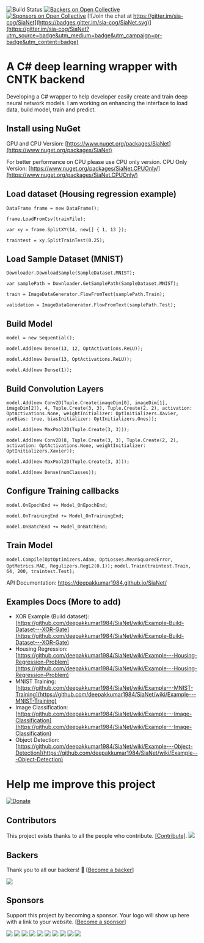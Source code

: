 ![Build Status](https://travis-ci.org/deepakkumar1984/SiaNet.svg?branch=master)
[![Backers on Open Collective](https://opencollective.com/sianet/backers/badge.svg)](#backers) [![Sponsors on Open Collective](https://opencollective.com/sianet/sponsors/badge.svg)](#sponsors) [![Join the chat at https://gitter.im/sia-cog/SiaNet](https://badges.gitter.im/sia-cog/SiaNet.svg)](https://gitter.im/sia-cog/SiaNet?utm_source=badge&utm_medium=badge&utm_campaign=pr-badge&utm_content=badge)

# A C# deep learning wrapper with CNTK backend

Developing a C# wrapper to help developer easily create and train deep neural network models. I am working on enhancing the interface to load data, build model, train and predict.

## Install using NuGet
GPU and CPU Version: [https://www.nuget.org/packages/SiaNet](https://www.nuget.org/packages/SiaNet)

For better performance on CPU please use CPU only version.
CPU Only Version: [https://www.nuget.org/packages/SiaNet.CPUOnly/](https://www.nuget.org/packages/SiaNet.CPUOnly/)

## Load dataset (Housing regression example)
```DataFrame frame = new DataFrame();```

```frame.LoadFromCsv(trainFile);```

```var xy = frame.SplitXY(14, new[] { 1, 13 });```

```traintest = xy.SplitTrainTest(0.25);```

## Load Sample Dataset (MNIST)
```Downloader.DownloadSample(SampleDataset.MNIST);```

```var samplePath = Downloader.GetSamplePath(SampleDataset.MNIST);```

```train = ImageDataGenerator.FlowFromText(samplePath.Train);```

```validation = ImageDataGenerator.FlowFromText(samplePath.Test);```

## Build Model
```model = new Sequential();```

```model.Add(new Dense(13, 12, OptActivations.ReLU));```

```model.Add(new Dense(13, OptActivations.ReLU));```

```model.Add(new Dense(1));```

## Build Convolution Layers
```model.Add(new Conv2D(Tuple.Create(imageDim[0], imageDim[1], imageDim[2]), 4, Tuple.Create(3, 3), Tuple.Create(2, 2), activation: OptActivations.None, weightInitializer: OptInitializers.Xavier, useBias: true, biasInitializer: OptInitializers.Ones));```

```model.Add(new MaxPool2D(Tuple.Create(3, 3)));```

```model.Add(new Conv2D(8, Tuple.Create(3, 3), Tuple.Create(2, 2), activation: OptActivations.None, weightInitializer: OptInitializers.Xavier));```

```model.Add(new MaxPool2D(Tuple.Create(3, 3)));```

```model.Add(new Dense(numClasses));```

## Configure Training callbacks
```model.OnEpochEnd += Model_OnEpochEnd;```

```model.OnTrainingEnd += Model_OnTrainingEnd;```

```model.OnBatchEnd += Model_OnBatchEnd;```

## Train Model
```model.Compile(OptOptimizers.Adam, OptLosses.MeanSquaredError, OptMetrics.MAE, Regulizers.RegL2(0.1));```
```model.Train(traintest.Train, 64, 200, traintest.Test);```

API Documentation: https://deepakkumar1984.github.io/SiaNet/

## Examples Docs (More to add)

- XOR Example (Build dataset): [https://github.com/deepakkumar1984/SiaNet/wiki/Example-Build-Dataset---XOR-Gate](https://github.com/deepakkumar1984/SiaNet/wiki/Example-Build-Dataset---XOR-Gate)
- Housing Regression: [https://github.com/deepakkumar1984/SiaNet/wiki/Example---Housing-Regression-Problem](https://github.com/deepakkumar1984/SiaNet/wiki/Example---Housing-Regression-Problem)
- MNIST Training: [https://github.com/deepakkumar1984/SiaNet/wiki/Example---MNIST-Training](https://github.com/deepakkumar1984/SiaNet/wiki/Example---MNIST-Training)
- Image Classification: [https://github.com/deepakkumar1984/SiaNet/wiki/Example---Image-Classification](https://github.com/deepakkumar1984/SiaNet/wiki/Example---Image-Classification)
- Object Detection: [https://github.com/deepakkumar1984/SiaNet/wiki/Example---Object-Detection](https://github.com/deepakkumar1984/SiaNet/wiki/Example---Object-Detection)



# Help me improve this project

[![Donate](https://img.shields.io/badge/Donate-PayPal-green.svg)](https://www.paypal.com/cgi-bin/webscr?cmd=_s-xclick&hosted_button_id=GCNCEHQ34EZNW)



## Contributors

This project exists thanks to all the people who contribute. [[Contribute]](CONTRIBUTING.md).
<a href="graphs/contributors"><img src="https://opencollective.com/sianet/contributors.svg?width=890" /></a>


## Backers

Thank you to all our backers! 🙏 [[Become a backer](https://opencollective.com/sianet#backer)]

<a href="https://opencollective.com/sianet#backers" target="_blank"><img src="https://opencollective.com/sianet/backers.svg?width=890"></a>


## Sponsors

Support this project by becoming a sponsor. Your logo will show up here with a link to your website. [[Become a sponsor](https://opencollective.com/sianet#sponsor)]

<a href="https://opencollective.com/sianet/sponsor/0/website" target="_blank"><img src="https://opencollective.com/sianet/sponsor/0/avatar.svg"></a>
<a href="https://opencollective.com/sianet/sponsor/1/website" target="_blank"><img src="https://opencollective.com/sianet/sponsor/1/avatar.svg"></a>
<a href="https://opencollective.com/sianet/sponsor/2/website" target="_blank"><img src="https://opencollective.com/sianet/sponsor/2/avatar.svg"></a>
<a href="https://opencollective.com/sianet/sponsor/3/website" target="_blank"><img src="https://opencollective.com/sianet/sponsor/3/avatar.svg"></a>
<a href="https://opencollective.com/sianet/sponsor/4/website" target="_blank"><img src="https://opencollective.com/sianet/sponsor/4/avatar.svg"></a>
<a href="https://opencollective.com/sianet/sponsor/5/website" target="_blank"><img src="https://opencollective.com/sianet/sponsor/5/avatar.svg"></a>
<a href="https://opencollective.com/sianet/sponsor/6/website" target="_blank"><img src="https://opencollective.com/sianet/sponsor/6/avatar.svg"></a>
<a href="https://opencollective.com/sianet/sponsor/7/website" target="_blank"><img src="https://opencollective.com/sianet/sponsor/7/avatar.svg"></a>
<a href="https://opencollective.com/sianet/sponsor/8/website" target="_blank"><img src="https://opencollective.com/sianet/sponsor/8/avatar.svg"></a>
<a href="https://opencollective.com/sianet/sponsor/9/website" target="_blank"><img src="https://opencollective.com/sianet/sponsor/9/avatar.svg"></a>


